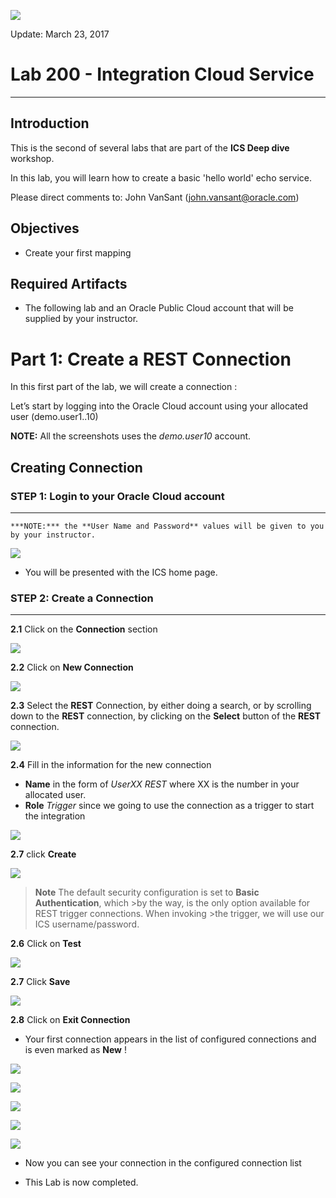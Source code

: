 ![](images/100/HeaderImage.png)  

Update: March 23, 2017

# Lab 200 - Integration Cloud Service

---

## Introduction

This is the second of several labs that are part of the **ICS Deep dive** workshop. 

In this lab, you will learn how to create a basic 'hello world' echo service. 

Please direct comments to: John VanSant (john.vansant@oracle.com)

## Objectives

- Create your first mapping 

## Required Artifacts

- The following lab and an Oracle Public Cloud account that will be supplied by your instructor.

# Part 1: Create a REST Connection

In this first part of the lab, we will create a connection :

Let’s start by logging into the Oracle Cloud account using your allocated user (demo.user1..10)  

**NOTE:** All the screenshots uses the _demo.user10_ account. 

## Creating Connection

### **STEP 1**: Login to your Oracle Cloud account

---

    ***NOTE:*** the **User Name and Password** values will be given to you by your instructor.

![](images/200/image001.png)  

- You will be presented with the ICS home page. 

### **STEP 2:**	Create a Connection

---

**2.1** Click on the **Connection** section

![](images/200/image002.png) 

**2.2** Click on **New Connection**

![](images/200/image003.png) 

**2.3** Select the **REST** Connection, by either doing a search, or by scrolling down to the **REST** connection, by clicking on the **Select** button of the **REST** connection.

![](images/200/image004.png)

**2.4** Fill in the information for the new connection 

- **Name** in the form of _UserXX REST_ where XX is the number in your allocated user.
- **Role** _Trigger_ since we going to use the connection as a trigger to start the integration

![](images/200/image005.png) 

**2.7** click **Create**

![](images/200/image006.png) 

>**Note** The default security configuration is set to **Basic Authentication**, which >by the way, is the only option available for REST trigger connections. When invoking >the trigger, we will use our ICS username/password. 

**2.6** Click on **Test** 

![](images/200/image007.png)

**2.7** Click **Save** 

![](images/200/image008.png) 

**2.8** Click on **Exit Connection**

- Your first connection appears in the list of configured connections and is even marked as **New** !

![](images/200/image009.png) 



![](images/200/image008.png) 

![](images/200/image008.png) 

![](images/200/image008.png) 

![](images/200/image008.png) 

- Now you can see your connection in the configured connection list



- This Lab is now completed.


